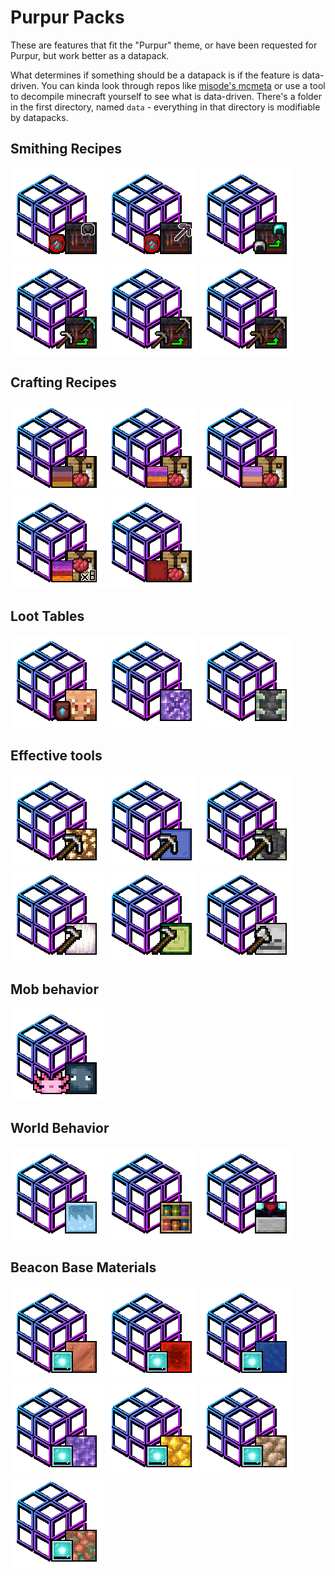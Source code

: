 # Purpur Packs
These are features that fit the "Purpur" theme, or have been requested for Purpur, but work better as a datapack.

What determines if something should be a datapack is if the feature is data-driven. You can kinda look through repos like [misode's mcmeta](https://github.com/misode/mcmeta/tree/summary) or use a tool to decompile minecraft yourself to see what is data-driven. 
There's a folder in the first directory, named `data` - everything in that directory is modifiable by datapacks.

## Smithing Recipes
[![](assets/modrinth_logos/armor-upgrade-diamond-to-netherite-no-template.png "Upgrade Diamond Armor to Netherite Without A Template")](https://modrinth.com/datapack/purpurpacks-no-template-netherite-armor-upgrades)
[![](assets/modrinth_logos/tool-upgrade-diamond-to-netherite-no-template.png "Upgrade Diamond Tools to Netherite Without A Template")](https://modrinth.com/datapack/purpurpacks-no-template-netherite-tool-upgrades/versions)
[![](assets/modrinth_logos/armor-upgrade-iron-to-diamond.png "Upgrade Iron Armor to Diamond Armor")](https://modrinth.com/datapack/purpurpacks-iron-to-diamond-armor-upgrades/versions)
[![](assets/modrinth_logos/tool-upgrade-iron-to-diamond.png "Upgrade Iron Tools To Diamond Ones")](https://modrinth.com/datapack/purpurpacks-iron-to-diamond-tools-upgrades/versions)
[![](assets/modrinth_logos/tool-upgrade-stone-to-iron.png "Upgrade Stone Tools To Iron Ones")](https://modrinth.com/datapack/purpurpacks-stone-to-iron-tools-upgrades/versions)
[![](assets/modrinth_logos/tool-upgrade-wood-to-stone.png "Upgrade Wood Tools To Stone Ones")](https://modrinth.com/datapack/purpurpacks-wooden-to-stone-tools-upgrades/versions)

## Crafting Recipes
[![](assets/modrinth_logos/redye-terracotta.png "Re-Dye All Colors of Terracotta")](https://modrinth.com/datapack/purpurpacks-re-dye-terracotta/versions)
[![](assets/modrinth_logos/redye-concrete-powder.png "Re-Dye All Colors of Concrete")](https://modrinth.com/datapack/purpurpacks-re-dye-concrete-powder/versions)
[![](assets/modrinth_logos/redye-glass.png "Re-Dye All Colors Of Glass")](https://modrinth.com/datapack/purpurpacks-re-dye-glass/versions)
[![](assets/modrinth_logos/redye-wool-more-output.png "Dye 8 Wool or Carpet at a Time Instead Of One")](https://modrinth.com/datapack/purpurpacks-more-dyed-wool-and-carpet/versions)
[![](assets/modrinth_logos/shulker-box-dyed.png "Craft Dyed Shulkers From Scratch")](https://modrinth.com/datapack/purpurpacks-one-step-dyed-shulker-boxes/versions)

## Loot Tables
[![](assets/modrinth_logos/netherite-smithing-templates-from-bartering.png "Add Netherite Smithing Template to Piglin barter table")](https://modrinth.com/datapack/purpurpacks-one-step-dyed-shulker-boxes/versions)
[![](assets/modrinth_logos/silk-touch-budding-amethyst.png "Pick Up Budding Amethyst blocks with Silk Touch")](https://modrinth.com/datapack/purpurpacks-silk-touch-budding-amethyst/versions)
[![](assets/modrinth_logos/silk-touch-reinforced-deepslate.png "Pick Up Reinforced Deepslate blocks with Silk Touch")](https://modrinth.com/datapack/purpurpacks-silk-touch-reinforced-deepslate/versions)

## Effective tools
[![](assets/modrinth_logos/light-source-blocks-pickaxe-effective.png "Light Source Blocks Break Faster With A Pickaxe")](https://modrinth.com/datapack/purpurpacks-pickaxe-effective-light-source-blocks/versions)
[![](assets/modrinth_logos/glass-pickaxe-effective.png "Glass Breaks Faster With A Pickaxe")](https://modrinth.com/datapack/purpurpacks-pickaxe-effective-glass/versions)
[![](assets/modrinth_logos/reinforced-deepslate-pickaxe-effective.png "Reinforced Deepslate Breaks Faster With A Pickaxe")](https://modrinth.com/datapack/purpurpacks-pickaxe-effective-reinforced-deepslate/versions)
[![](assets/modrinth_logos/froglights-hoe-effective.png "Froglights Break Faster Using A Hoe")](https://modrinth.com/datapack/purpurpacks-hoe-effective-froglights/versions)
[![](assets/modrinth_logos/cactus-hoe-effective.png "Cactus Breaks Faster With A Hoe")](https://modrinth.com/datapack/hoe-effective-cactus/versions)
[![](assets/modrinth_logos/skulls-axe-effective.png "Skulls And Heads Break Faster With An Axe")](https://modrinth.com/datapack/purpurpacks-axe-effective-skulls/versions)

## Mob behavior
[![](assets/modrinth_logos/axolotls-ignore-passives.png "Axolotls Do Not Attack Passive Mobs")](https://modrinth.com/datapack/purpurpack-axolotls-ignore-passives/versions)

## World Behavior
[![](assets/modrinth_logos/new-paintings-placeable.png "The Four New Paintings Are Placeable")](https://modrinth.com/datapack/purpurpacks-placeable-new-paintings/versions)
[![](assets/modrinth_logos/chiseled-bookselves-enchant-power.png "Chiseled Bookshelves Add To Enchantment Power")](https://modrinth.com/datapack/purpurpacks-chiseled-bookshelves-add-enchantment-power/versions)
[![](assets/modrinth_logos/transparent-blocks-in-enchant-area.png "Transparent Blocks Do Not Reduce Enchant Power In Enchant Area")](https://modrinth.com/datapack/purpurpacks-transparent-blocks-in-enchant-area/versions)

## Beacon Base Materials
[![](assets/modrinth_logos/beacon-bases-copper.png "Copper Blocks Can Be Used As A Beacon Base")](https://modrinth.com/datapack/purpurpacks-copper-block-beacon-base/versions)
[![](assets/modrinth_logos/beacon-base-redstone.png "Redstone Blocks Can Be Used As A Beacon Base")](https://modrinth.com/datapack/purpurpacks-redstone-beacon-base/versions)
[![](assets/modrinth_logos/beacon-base-lapis.png "Lapis Blocks Can Be Used As A Beacon Base")](https://modrinth.com/datapack/purpurpacks-lapis-beacon-base/versions)
[![](assets/modrinth_logos/beacon-base-amethyst.png "Amethyst Blocks Can Be Used As A Beacon Base")](https://modrinth.com/datapack/purpurpacks-amethyst-beacon-base/versions)
[![](assets/modrinth_logos/beacon-base-raw-gold.png "Raw Gold Blocks Can Be Used As A Beacon Base")](https://modrinth.com/datapack/purpurpacks-raw-gold-beacon-base/versions)
[![](assets/modrinth_logos/beacon-base-raw-iron.png "Raw Irong Blocks Can Be Used As A Beacon Base")](https://modrinth.com/datapack/purpurpacks-raw-iron-block-beacon-base/versions)
[![](assets/modrinth_logos/beacon-base-raw-copper.png "Raw Copper Blocks Can Be Used As A Beacon Base")](https://modrinth.com/datapack/purpurpacks-raw-copper-beacon-base/versions)

